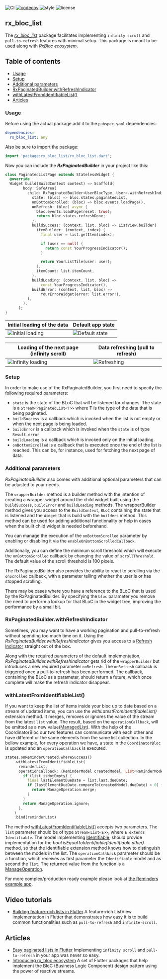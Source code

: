 ![CI](https://github.com/Prime-Holding/rx_bloc/workflows/CI/badge.svg) [![codecov](https://codecov.io/gh/Prime-Holding/rx_bloc/branch/develop/graph/badge.svg)](https://codecov.io/gh/Prime-Holding/rx_bloc/branch/develop) ![style](https://img.shields.io/badge/style-effective_dart-40c4ff.svg) ![license](https://img.shields.io/badge/license-MIT-purple.svg)

## rx_bloc_list

The *[rx_bloc_list](https://pub.dev/packages/rx_bloc_list)* package facilitates implementing `infinity scroll` and `pull-to-refresh` features with minimal setup. This package is meant to be used along with *[RxBloc ecosystem](https://medium.com/prime-holding-jsc/introducing-rx-bloc-ecosystem-part-1-3cc5f4fff14e)*.

## Table of contents
- [Usage](#usage)
- [Setup](#setup)
- [Additional parameters](#additional-params)
- [RxPaginatedBuilder.withRefreshIndicator](#withRefreshIndicator)
- [withLatestFromIdentifiableList()](#withLatestFromIdentifiableList)
- [Articles](#articles)

<div id="usage"/>

### Usage

Before using the actual package add it to the `pubspec.yaml` dependencies:
```yaml
dependencies:
  rx_bloc_list: any
```
Also be sure to import the package:
```dart
import 'package:rx_bloc_list/rx_bloc_list.dart';
```
Now you can include the ***RxPaginatedBuilder*** in your project like this:


```dart
class PaginatedListPage extends StatelessWidget {
  @override
  Widget build(BuildContext context) => Scaffold(
        body: SafeArea(
          child: RxPaginatedBuilder<UserBlocType, User>.withRefreshIndicator(
            state: (bloc) => bloc.states.paginatedList,
            onBottomScrolled: (bloc) => bloc.events.loadPage(),
            onRefresh: (bloc) async {
              bloc.events.loadPage(reset: true);
              return bloc.states.refreshDone;
            },
            buildSuccess: (context, list, bloc) => ListView.builder(
              itemBuilder: (context, index) {
                final user = list.getItem(index);

                if (user == null) {
                  return const YourProgressIndicator();
                }

                return YourListTile(user: user);
              },
              itemCount: list.itemCount,
            ),
            buildLoading: (context, list, bloc) =>
                const YourProgressIndicator(),
            buildError: (context, list, bloc) =>
                YourErrorWidget(error: list.error!),
          ),
        ),
      );
}
```


| Initial loading of the data           | Default app state           |
|---------------------------------------|-----------------------------|
| <img src="https://raw.githubusercontent.com/Prime-Holding/rx_bloc/develop/packages/rx_bloc_list/doc/assets/initial_load.png" alt="Initial loading"> | <img src="https://raw.githubusercontent.com/Prime-Holding/rx_bloc/develop/packages/rx_bloc_list/doc/assets/normal.png" alt="Default state"></img> |

| Loading of the next page (infinity scroll)           | Data refreshing (pull to refresh)          |
|---------------------------------------|-----------------------------|
| <img src="https://raw.githubusercontent.com/Prime-Holding/rx_bloc/develop/packages/rx_bloc_list/doc/assets/infinity_load.png" alt="Infinity loading"> | <img src="https://raw.githubusercontent.com/Prime-Holding/rx_bloc/develop/packages/rx_bloc_list/doc/assets/refresh.png" alt="Refreshing"> |


<div id="setup"/>

### Setup

In order to make use of the RxPaginatedBuilder, you first need to specify the following required parameters:
- `state` is the state of the BLoC that will be listened for changes. The state is a `Stream<PaginatedList<T>>` where T is the type of the data that is being paginated.
- `buildSuccess` is a callback which is invoked when the list is not empty or when the next page is being loaded.
- `buildError` is a callback which is invoked when the `state` is of type `Result.error`
- `buildLoading` is a callback which is invoked only on the initial loading.
- `onBottomScrolled` is a callback that is executed once the end of the list is reached. This can be, for instance, used for fetching the next page of data.

<div id="additional-params" />

### Additional parameters

*RxPaginatedBuilder* also comes with additional optional parameters that can be adjusted to your needs.

The `wrapperBuilder` method is a builder method with the intention of creating a wrapper widget around the child widget built using the `buildSuccess`, `buildError` and `buildLoading` methods. The wrapperBuilder method gives you access to the `BuildContext`, `BLoC` containing the state that is listened and the `Widget` that is build with the `builders` method. This method can be used for adding additional functionality or help in cases when the built child widget is needed beforehand.

You can manage the execution of the `onBottomScrolled` parameter by enabling or disabling it via the `enableOnBottomScrolledCallback`.

Additionally, you can define the minimum scroll threshold which will execute the `onBottomScrolled` callback by changing the value of `scrollThreshold`. The default value of the scroll threshold is 100 pixels.

The RxPaginatedBuilder also provides the ability to react to scrolling via the `onScrolled` callback, with a parameter telling whether the user is or has stopped scrolling.

There may be cases where you have a reference to the BLoC that is used by the RxPaginatedBuilder. By specifying the `bloc` parameter you remove the need to perform a lookup for that BLoC in the widget tree, improving the performance by a small bit.

<div id="withRefreshIndicator" />

### RxPaginatedBuilder.withRefreshIndicator

Sometimes, you may want to have a working pagination and pull-to-refresh without spending too much time on it. Using the *RxPaginatedBuilder.withRefreshIndicator* gives you access to a [Refresh Indicator](https://api.flutter.dev/flutter/material/RefreshIndicator-class.html "Refresh Indicator") straight out of the box.

Along with the required parameters of the default implementation, *RxPaginatedBuilder.withRefreshIndicator* gets rid of the `wrapperBuilder` but introduces a new required parameter `onRefresh`. The `onRefresh` callback is triggered once a pull-to-refresh has been performed. The callback, containing the BLoC as a parameter, should return a future, which once complete will make the refresh indicator disappear.

<div id="withLatestFromIdentifiableList" />

### withLatestFromIdentifiableList()

If you want to keep the list of items inside your bloc up to date based on a stream of updated items, you can use the *withLatestFromIdentifiableList()* extension method. It merges, removes or ignores the value of the stream from the latest `list` value. The result, based on the `operationCallback`, will be emitted as a new value([ManagedList](https://github.com/Prime-Holding/rx_bloc/blob/develop/packages/rx_bloc_list/lib/src/models/managed_list.dart)). With the help of the CoordinatorBloc our two features can communicate with each other and have different or the same elements from the same list collection. In the bellow example, for every operation we have, a state in the `CoordinatorBloc` is updated and an `operationCallback` is executed.

```dart
states.onReminderCreated.whereSuccess()
    .withLatestFromIdentifiableList(
      reminderList,
      operationCallback: (ReminderModel createdModel, List<ReminderModel> list) async {
        if (list.isNotEmpty) {
          final lastElementDueDate = list.last.dueDate;
          if (lastElementDueDate.compareTo(createdModel.dueDate) > 0) {
            return ManageOperation.merge;
          }
        }
        return ManageOperation.ignore;
      },
    )
    .bind(reminderList)
```

The method [withLatestFromIdentifiableList()](https://github.com/Prime-Holding/rx_bloc/blob/develop/packages/rx_bloc_list/lib/src/extensions/identifiable_extensions.dart) accepts two parameters. The `list` parameter should be of type `Stream<List<E>>`, where `E extends Identifiable`. The model implementing [Identifiable](https://github.com/Prime-Holding/rx_bloc/blob/develop/packages/rx_bloc_list/lib/src/models/identifiable.dart), should provide implementation for the *bool isEqualToIdentifiable(Identifiable other)* method, so that the identifiable extension method knows how to distinguish between the models in the list.
The `operationCallback` parameter should be a function, which receives as first parameter the `Identifiable` model and as second the `list`. The returned value from the function is a [ManageOperation](https://github.com/Prime-Holding/rx_bloc/blob/develop/packages/rx_bloc_list/lib/src/models/managed_list.dart).

For more complex/production ready example please look at [the Reminders example app](https://github.com/Prime-Holding/rx_bloc/tree/develop/examples/reminders/).

## Video tutorials
- [Building feature-rich lists in Flutter](https://youtu.be/Nc8OLxYhQ0w) A feature-rich ListView implementation in Flutter that demonstrates how easy it is to build common functionalities such as `pull-to-refresh` and `infinite-scroll`.

## Articles
- [Easy paginated lists in Flutter](https://medium.com/prime-holding-jsc/easy-paginated-lists-in-flutter-b1cfb82188d8) Implementing `infinity scroll` and `pull-to-refresh` in your app was never so easy.
- [Introducing rx_bloc ecosystem](https://medium.com/prime-holding-jsc/introducing-rx-bloc-ecosystem-part-1-3cc5f4fff14e) A set of Flutter packages that help implement the BloC (Business Logic Component) design pattern using the power of reactive streams.

